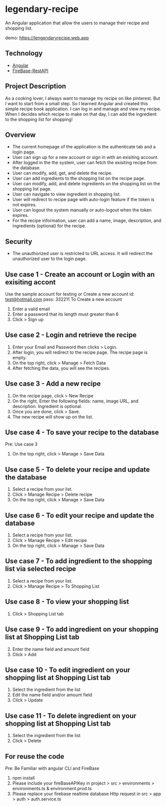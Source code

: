 # legendary-recipe
An Angular application that allow the users to manage their recipe and shopping list.


demo: https://lengendaryrecipe.web.app

## Technology

* [Angular](https://angular.io/docs)
* [FireBase-RestAPI](https://firebase.google.com/docs/reference/rest/auth#section-api-usage)

## Project Description
As a cooking lover, I always want to manage my recipe on like pinterest. But I want to start from a small step. So I learned Angular and created this simple recipe book application. I can log in and manage and view my recipe. When I decides which recipe to make on that day, I can add the ingredient to the shopping list for shopping!

## Overview

* The current homepage of the application is the authenticate tab and a login page.
* User can sign up for a new account or sign in with an exisiting account.
* After logged in the the system, user can fetch the exisiting recipe from the database.
* User can modify, add, get, and delete the recipe.
* User can add ingredients to the shopping list on the recipe page.
* User can modify, add, and delete ingredients on the shopping list on the shopping list page.
* User can navigate to view ingredient in shopping list.
* User will redirect to recipe page with auto-login feature if the token is not expires.
* User can logout the system manually or auto-logout when the token expires.
* For the recipe information, user can add a name, image, description, and ingredients (optional) for the recipe.

## Security
* The unauthorized user is restricted to URL access. It will redirect the unauthorized user to the login page.


## Use case 1 - Create an account or Login with an exisiting accont
Use the sample account for testing or Create a new account
    id:       test@hotmail.com
    pass:     332211
To Create a new account
1. Enter a valid email
2. Enter a password that its length must greater than 6
3. Click > Sign up


## Use case 2 - Login and retrieve the recipe
1. Enter your Email and Password then clicks > Login.
2. After login, you will redirect to the recipe page. The recipe page is empty.
3. On the top right, click > Manage > Fetch Data
4. After fetching the data, you will see the recipes.

## Use case 3 - Add a new recipe 
1. On the recipe page, click > New Recipe
2. On the right, Enter the following fields: name, image URL, and description. Ingredient is optional.
3. Once you are done, click > Save.
4. The new recipe will show up on the list.

## Use case 4 - To save your recipe to the database
Pre: Use case 3
1. On the top right, click > Manage > Save Data

## Use case 5 - To delete your recipe and update the database
1. Select a recipe from your list.
2. Click > Manage Recipe > Delete recipe
3. On the top right, click > Manage > Save Data

## Use case 6 - To edit your recipe and update the database
1. Select a recipe from your list.
2. Click > Manage Recipe > Edit recipe
3. On the top right, click > Manage > Save Data

## Use case 7 - To add ingredient to the shopping list via selected recipe
1. Select a recipe from your list.
2. Click > Manage Recipe > To Shopping List

## Use case 8 - To view your shopping list
1. Click > Shopping List tab

## Use case 9 - To add ingredient on your shopping list at Shopping List tab
2. Enter the name field and amount field
3. Click > Add

## Use case 10 - To edit ingredient on your shopping list at Shopping List tab
1. Select the ingredient from the list
2. Edit the name field and/or amount field
3. Click > Update

## Use case 11 - To delete ingredient on your shopping list at Shopping List tab
1. Select the ingredient from the list
2. Click > Delete


## For reuse the code
Pre: Be Familiar with angular CLI and FireBase


1. npm install 
2. Please include your fireBaseAPIKey in project > src > environments > environments.ts & environment.prod.ts
3. Please replace your firebase realtime database Http request in src > app > auth > auth.service.ts

